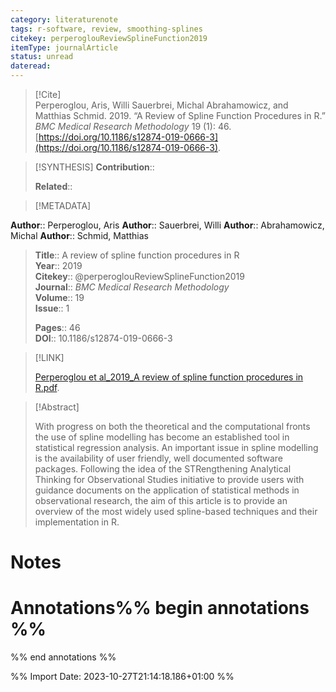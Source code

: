 ```yaml
---
category: literaturenote
tags: r-software, review, smoothing-splines
citekey: perperoglouReviewSplineFunction2019
itemType: journalArticle
status: unread  
dateread:  
---
```


> [!Cite]  
> Perperoglou, Aris, Willi Sauerbrei, Michal Abrahamowicz, and Matthias Schmid. 2019. “A Review of Spline Function Procedures in R.” _BMC Medical Research Methodology_ 19 (1): 46. [https://doi.org/10.1186/s12874-019-0666-3](https://doi.org/10.1186/s12874-019-0666-3).

> [!SYNTHESIS] 
>**Contribution**::
>
>**Related**:: 
>

> [!METADATA]  
>
**Author**:: Perperoglou, Aris
**Author**:: Sauerbrei, Willi
**Author**:: Abrahamowicz, Michal
**Author**:: Schmid, Matthias<br>
> **Title**:: A review of spline function procedures in R    
> **Year**:: 2019     
> **Citekey**:: @perperoglouReviewSplineFunction2019    
>**Journal**:: *BMC Medical Research Methodology*    
>**Volume**:: 19    
>**Issue**:: 1     
>    
>    
>     
> **Pages**:: 46    
>**DOI**:: 10.1186/s12874-019-0666-3    
>

> [!LINK] 
>
> [Perperoglou et al_2019_A review of spline function procedures in R.pdf](file:///Users/steven/Library/CloudStorage/GoogleDrive-steven.golovkine@ul.ie/My%20Drive/bibliography/BMC%20Medical%20Research%20Methodology/2019/Perperoglou%20et%20al_2019_A%20review%20of%20spline%20function%20procedures%20in%20R.pdf).

>[!Abstract]
>
>With progress on both the theoretical and the computational fronts the use of spline modelling has become an established tool in statistical regression analysis. An important issue in spline modelling is the availability of user friendly, well documented software packages. Following the idea of the STRengthening Analytical Thinking for Observational Studies initiative to provide users with guidance documents on the application of statistical methods in observational research, the aim of this article is to provide an overview of the most widely used spline-based techniques and their implementation in R.
>>


# Notes<br>
# Annotations%% begin annotations %%  
 
  
%% end annotations %%

%% Import Date: 2023-10-27T21:14:18.186+01:00 %%
